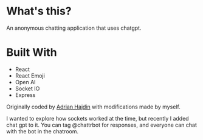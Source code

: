 # What's this?

An anonymous chatting application that uses chatgpt.

# Built With

- React
- React Emoji
- Open AI
- Socket IO
- Express

Originally coded by [Adrian Hajdin](https://github.com/adrianhajdin) with modifications made by myself.

I wanted to explore how sockets worked at the time, but recently I added chat gpt to it. You can tag @chattrbot for responses, and everyone can chat with the bot in the chatroom.
